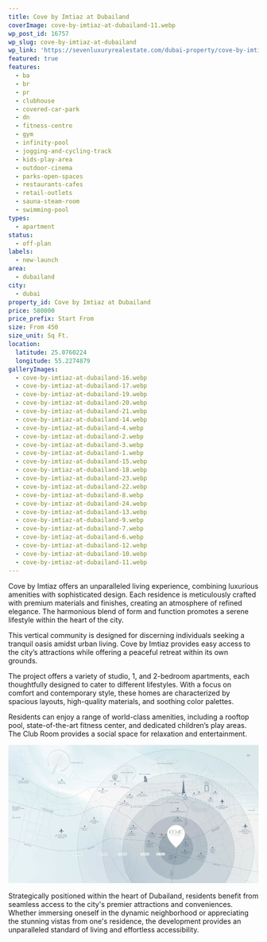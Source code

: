 ```yaml
---
title: Cove by Imtiaz at Dubailand
coverImage: cove-by-imtiaz-at-dubailand-11.webp
wp_post_id: 16757
wp_slug: cove-by-imtiaz-at-dubailand
wp_link: 'https://sevenluxuryrealestate.com/dubai-property/cove-by-imtiaz-at-dubailand/'
featured: true
features:
  - ba
  - br
  - pr
  - clubhouse
  - covered-car-park
  - dn
  - fitness-centre
  - gym
  - infinity-pool
  - jogging-and-cycling-track
  - kids-play-area
  - outdoor-cinema
  - parks-open-spaces
  - restaurants-cafes
  - retail-outlets
  - sauna-steam-room
  - swimming-pool
types:
  - apartment
status:
  - off-plan
labels:
  - new-launch
area:
  - dubailand
city:
  - dubai
property_id: Cove by Imtiaz at Dubailand
price: 580000
price_prefix: Start From
size: From 450
size_unit: Sq Ft.
location:
  latitude: 25.0760224
  longitude: 55.2274879
galleryImages:
  - cove-by-imtiaz-at-dubailand-16.webp
  - cove-by-imtiaz-at-dubailand-17.webp
  - cove-by-imtiaz-at-dubailand-19.webp
  - cove-by-imtiaz-at-dubailand-20.webp
  - cove-by-imtiaz-at-dubailand-21.webp
  - cove-by-imtiaz-at-dubailand-14.webp
  - cove-by-imtiaz-at-dubailand-4.webp
  - cove-by-imtiaz-at-dubailand-2.webp
  - cove-by-imtiaz-at-dubailand-3.webp
  - cove-by-imtiaz-at-dubailand-1.webp
  - cove-by-imtiaz-at-dubailand-15.webp
  - cove-by-imtiaz-at-dubailand-18.webp
  - cove-by-imtiaz-at-dubailand-23.webp
  - cove-by-imtiaz-at-dubailand-22.webp
  - cove-by-imtiaz-at-dubailand-8.webp
  - cove-by-imtiaz-at-dubailand-24.webp
  - cove-by-imtiaz-at-dubailand-13.webp
  - cove-by-imtiaz-at-dubailand-9.webp
  - cove-by-imtiaz-at-dubailand-7.webp
  - cove-by-imtiaz-at-dubailand-6.webp
  - cove-by-imtiaz-at-dubailand-12.webp
  - cove-by-imtiaz-at-dubailand-10.webp
  - cove-by-imtiaz-at-dubailand-11.webp
---
```


Cove by Imtiaz offers an unparalleled living experience, combining luxurious amenities with sophisticated design. Each residence is meticulously crafted with premium materials and finishes, creating an atmosphere of refined elegance. The harmonious blend of form and function promotes a serene lifestyle within the heart of the city.

This vertical community is designed for discerning individuals seeking a tranquil oasis amidst urban living. Cove by Imtiaz provides easy access to the city’s attractions while offering a peaceful retreat within its own grounds.

The project offers a variety of studio, 1, and 2-bedroom apartments, each thoughtfully designed to cater to different lifestyles. With a focus on comfort and contemporary style, these homes are characterized by spacious layouts, high-quality materials, and soothing color palettes.

Residents can enjoy a range of world-class amenities, including a rooftop pool, state-of-the-art fitness center, and dedicated children’s play areas. The Club Room provides a social space for relaxation and entertainment.

![Cove by Imtiaz at Dubailand - Seven Luxury Real Estate](images/cove-by-imtiaz-at-dubailand-5.webp)

Strategically positioned within the heart of Dubailand, residents benefit from seamless access to the city's premier attractions and conveniences. Whether immersing oneself in the dynamic neighborhood or appreciating the stunning vistas from one's residence, the development provides an unparalleled standard of living and effortless accessibility.
